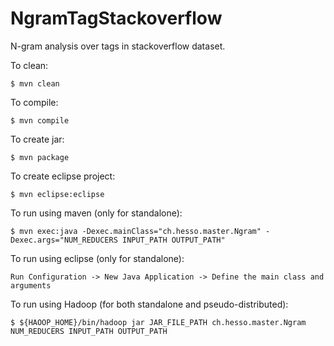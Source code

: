 NgramTagStackoverflow
=====================

N-gram analysis over tags in stackoverflow dataset.

To clean:

	$ mvn clean
	
To compile:

	$ mvn compile
	
To create jar:

	$ mvn package
	
To create eclipse project:

	$ mvn eclipse:eclipse

To run using maven (only for standalone):

	$ mvn exec:java -Dexec.mainClass="ch.hesso.master.Ngram" -Dexec.args="NUM_REDUCERS INPUT_PATH OUTPUT_PATH"
	 
To run using eclipse (only for standalone):

	Run Configuration -> New Java Application -> Define the main class and arguments

To run using Hadoop (for both standalone and pseudo-distributed):

	$ ${HAOOP_HOME}/bin/hadoop jar JAR_FILE_PATH ch.hesso.master.Ngram NUM_REDUCERS INPUT_PATH OUTPUT_PATH

 